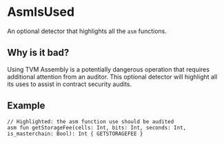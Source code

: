 # AsmIsUsed
An optional detector that highlights all the `asm` functions.

## Why is it bad?
Using TVM Assembly is a potentially dangerous operation that requires additional
attention from an auditor. This optional detector will highlight all its uses to
assist in contract security audits.

## Example
```tact
// Highlighted: the asm function use should be audited
asm fun getStorageFee(cells: Int, bits: Int, seconds: Int, is_masterchain: Bool): Int { GETSTORAGEFEE }
```
